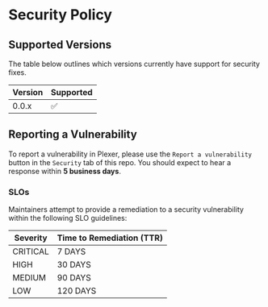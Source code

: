 # Security Policy

## Supported Versions

The table below outlines which versions currently have support for security fixes.

| Version | Supported          |
| ------- | ------------------ |
| 0.0.x   | :white_check_mark: |

## Reporting a Vulnerability

To report a vulnerability in Plexer, please use the `Report a vulnerability` button in the `Security` tab of this repo. You should expect to hear a response within **5 business days**.

### SLOs
Maintainers attempt to provide a remediation to a security vulnerability within the following SLO guidelines:

| Severity | Time to Remediation (TTR) |
| -------- | ------------------------- |
| CRITICAL | 7 DAYS                    |
| HIGH     | 30 DAYS                   |
| MEDIUM   | 90 DAYS                   |
| LOW      | 120 DAYS                  |

